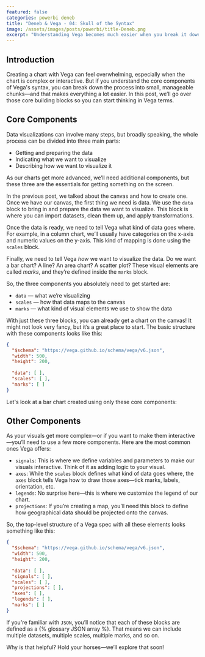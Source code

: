 ```yaml
---
featured: false
categories: powerbi deneb
title: "Deneb & Vega - 04: Skull of the Syntax"
image: /assets/images/posts/powerbi/title-Deneb.png
excerpt: "Understanding Vega becomes much easier when you break it down into core components. This post introduces the essential building blocks—data, scales, and marks—that you need to get a chart on the canvas."
---
```


## Introduction

Creating a chart with Vega can feel overwhelming, especially when the chart is complex or interactive. But if you understand the core components of Vega's syntax, you can break down the process into small, manageable chunks—and that makes everything a lot easier. In this post, we’ll go over those core building blocks so you can start thinking in Vega terms.

## Core Components

Data visualizations can involve many steps, but broadly speaking, the whole process can be divided into three main parts:

- Getting and preparing the data  
- Indicating what we want to visualize  
- Describing how we want to visualize it  

As our charts get more advanced, we’ll need additional components, but these three are the essentials for getting something on the screen.

In the previous post, we talked about the canvas and how to create one. Once we have our canvas, the first thing we need is data. We use the `data` block to bring in and prepare the data we want to visualize. This block is where you can import datasets, clean them up, and apply transformations.

Once the data is ready, we need to tell Vega what kind of data goes where. For example, in a column chart, we’ll usually have categories on the x-axis and numeric values on the y-axis. This kind of mapping is done using the `scales` block.

Finally, we need to tell Vega *how* we want to visualize the data. Do we want a bar chart? A line? An area chart? A scatter plot? These visual elements are called *marks*, and they’re defined inside the `marks` block.

So, the three components you absolutely need to get started are:

- `data` — what we’re visualizing  
- `scales` — how that data maps to the canvas  
- `marks` — what kind of visual elements we use to show the data  

With just these three blocks, you can already get a chart on the canvas! It might not look very fancy, but it’s a great place to start. The basic structure with these components looks like this:

```json
{
  "$schema": "https://vega.github.io/schema/vega/v6.json",
  "width": 500,
  "height": 200,
  
  "data": [ ],
  "scales": [ ],
  "marks": [ ]
}
```
Let's look at a bar chart created using only these core components:

<div id="chart-01"></div>
<script type="text/javascript">
  async function run() {
    const container = document.getElementById('chart-01');
    const width = container.clientWidth - 40;
    const height = width / 2;
    const specs = '/vegaCharts/04-bar.json';
    const result = await vegaEmbed("#chart-01", specs, {
      actions: true,
      width: width,
      height: height
    });
    console.log(result);
  }
  document.addEventListener('DOMContentLoaded', run);
</script>

## Other Components

As your visuals get more complex—or if you want to make them interactive—you’ll need to use a few more components. Here are the most common ones Vega offers:

- `signals`: This is where we define variables and parameters to make our visuals interactive. Think of it as adding logic to your visual.  
- `axes`: While the `scales` block defines what kind of data goes where, the `axes` block tells Vega how to draw those axes—tick marks, labels, orientation, etc.  
- `legends`: No surprise here—this is where we customize the legend of our chart.  
- `projections`: If you’re creating a map, you’ll need this block to define how geographical data should be projected onto the canvas.  

So, the top-level structure of a Vega spec with all these elements looks something like this:

```json
{
  "$schema": "https://vega.github.io/schema/vega/v6.json",
  "width": 500,
  "height": 200,
  
  "data": [ ],
  "signals": [ ],
  "scales": [ ],
  "projections": [ ],
  "axes": [ ],
  "legends": [ ],
  "marks": [ ]
}
```

If you're familiar with `JSON`, you’ll notice that each of these blocks are defined as a {% glossary JSON array %}. That means we can include multiple datasets, multiple scales, multiple marks, and so on.

Why is that helpful? Hold your horses—we’ll explore that soon!